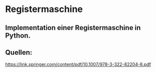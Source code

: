 # Registermaschine
## Implementation einer Registermaschine in Python.
## Quellen: 
https://link.springer.com/content/pdf/10.1007/978-3-322-82204-8.pdf
